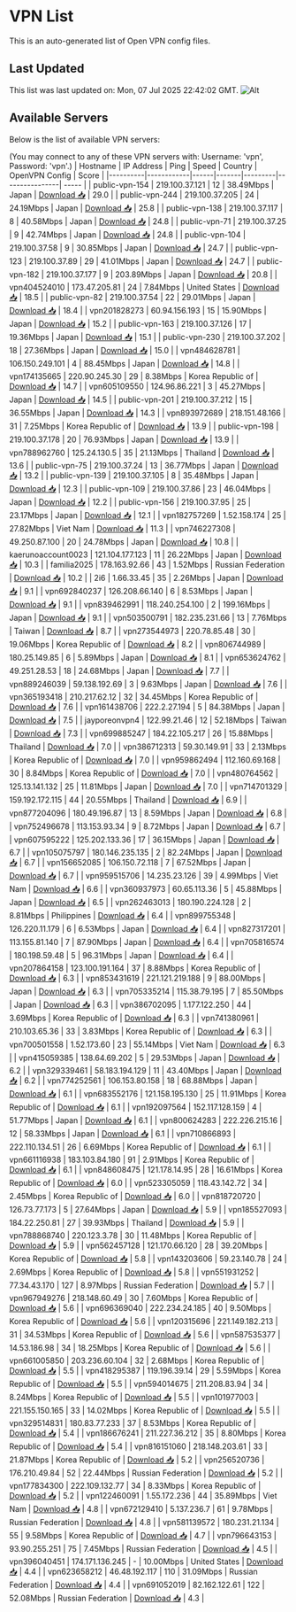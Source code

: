 # VPN List

This is an auto-generated list of Open VPN config files.

## Last Updated

This list was last updated on: Mon, 07 Jul 2025 22:42:02 GMT.
![Alt](https://repobeats.axiom.co/api/embed/186b98318ef1479477931607c1ad7d823f12451f.svg "Repobeats analytics image")

## Available Servers

Below is the list of available VPN servers:

(You may connect to any of these VPN servers with: Username: 'vpn', Password: 'vpn'.)
| Hostname | IP Address | Ping | Speed | Country | OpenVPN Config | Score |
|----------|------------|------|-------|---------|----------------| ----- |
| public-vpn-154 | 219.100.37.121 | 12 | 38.49Mbps | Japan | [Download 📥](./configs/server_0_JP.ovpn) | 29.0 |
| public-vpn-244 | 219.100.37.205 | 24 | 24.19Mbps | Japan | [Download 📥](./configs/server_1_JP.ovpn) | 25.8 |
| public-vpn-138 | 219.100.37.117 | 8 | 40.58Mbps | Japan | [Download 📥](./configs/server_2_JP.ovpn) | 24.8 |
| public-vpn-71 | 219.100.37.25 | 9 | 42.74Mbps | Japan | [Download 📥](./configs/server_3_JP.ovpn) | 24.8 |
| public-vpn-104 | 219.100.37.58 | 9 | 30.85Mbps | Japan | [Download 📥](./configs/server_4_JP.ovpn) | 24.7 |
| public-vpn-123 | 219.100.37.89 | 29 | 41.01Mbps | Japan | [Download 📥](./configs/server_5_JP.ovpn) | 24.7 |
| public-vpn-182 | 219.100.37.177 | 9 | 203.89Mbps | Japan | [Download 📥](./configs/server_6_JP.ovpn) | 20.8 |
| vpn404524010 | 173.47.205.81 | 24 | 7.84Mbps | United States | [Download 📥](./configs/server_7_US.ovpn) | 18.5 |
| public-vpn-82 | 219.100.37.54 | 22 | 29.01Mbps | Japan | [Download 📥](./configs/server_8_JP.ovpn) | 18.4 |
| vpn201828273 | 60.94.156.193 | 15 | 15.90Mbps | Japan | [Download 📥](./configs/server_9_JP.ovpn) | 15.2 |
| public-vpn-163 | 219.100.37.126 | 17 | 19.36Mbps | Japan | [Download 📥](./configs/server_10_JP.ovpn) | 15.1 |
| public-vpn-230 | 219.100.37.202 | 18 | 27.36Mbps | Japan | [Download 📥](./configs/server_11_JP.ovpn) | 15.0 |
| vpn484628781 | 106.150.249.101 | 4 | 88.45Mbps | Japan | [Download 📥](./configs/server_12_JP.ovpn) | 14.8 |
| vpn174135665 | 220.90.245.30 | 29 | 8.38Mbps | Korea Republic of | [Download 📥](./configs/server_13_KR.ovpn) | 14.7 |
| vpn605109550 | 124.96.86.221 | 3 | 45.27Mbps | Japan | [Download 📥](./configs/server_14_JP.ovpn) | 14.5 |
| public-vpn-201 | 219.100.37.212 | 15 | 36.55Mbps | Japan | [Download 📥](./configs/server_15_JP.ovpn) | 14.3 |
| vpn893972689 | 218.151.48.166 | 31 | 7.25Mbps | Korea Republic of | [Download 📥](./configs/server_16_KR.ovpn) | 13.9 |
| public-vpn-198 | 219.100.37.178 | 20 | 76.93Mbps | Japan | [Download 📥](./configs/server_17_JP.ovpn) | 13.9 |
| vpn788962760 | 125.24.130.5 | 35 | 21.13Mbps | Thailand | [Download 📥](./configs/server_18_TH.ovpn) | 13.6 |
| public-vpn-75 | 219.100.37.24 | 13 | 36.77Mbps | Japan | [Download 📥](./configs/server_19_JP.ovpn) | 13.2 |
| public-vpn-139 | 219.100.37.105 | 8 | 35.48Mbps | Japan | [Download 📥](./configs/server_20_JP.ovpn) | 12.3 |
| public-vpn-109 | 219.100.37.86 | 23 | 46.04Mbps | Japan | [Download 📥](./configs/server_21_JP.ovpn) | 12.2 |
| public-vpn-156 | 219.100.37.95 | 25 | 23.17Mbps | Japan | [Download 📥](./configs/server_22_JP.ovpn) | 12.1 |
| vpn182757269 | 1.52.158.174 | 25 | 27.82Mbps | Viet Nam | [Download 📥](./configs/server_23_VN.ovpn) | 11.3 |
| vpn746227308 | 49.250.87.100 | 20 | 24.78Mbps | Japan | [Download 📥](./configs/server_24_JP.ovpn) | 10.8 |
| kaerunoaccount0023 | 121.104.177.123 | 11 | 26.22Mbps | Japan | [Download 📥](./configs/server_25_JP.ovpn) | 10.3 |
| familia2025 | 178.163.92.66 | 43 | 1.52Mbps | Russian Federation | [Download 📥](./configs/server_26_RU.ovpn) | 10.2 |
| 2i6 | 1.66.33.45 | 35 | 2.26Mbps | Japan | [Download 📥](./configs/server_27_JP.ovpn) | 9.1 |
| vpn692840237 | 126.208.66.140 | 6 | 8.53Mbps | Japan | [Download 📥](./configs/server_28_JP.ovpn) | 9.1 |
| vpn839462991 | 118.240.254.100 | 2 | 199.16Mbps | Japan | [Download 📥](./configs/server_29_JP.ovpn) | 9.1 |
| vpn503500791 | 182.235.231.66 | 13 | 7.76Mbps | Taiwan | [Download 📥](./configs/server_30_TW.ovpn) | 8.7 |
| vpn273544973 | 220.78.85.48 | 30 | 19.06Mbps | Korea Republic of | [Download 📥](./configs/server_31_KR.ovpn) | 8.2 |
| vpn806744989 | 180.25.149.85 | 6 | 5.89Mbps | Japan | [Download 📥](./configs/server_32_JP.ovpn) | 8.1 |
| vpn653624762 | 49.251.28.53 | 18 | 24.68Mbps | Japan | [Download 📥](./configs/server_33_JP.ovpn) | 7.7 |
| vpn889246039 | 59.138.192.69 | 3 | 9.63Mbps | Japan | [Download 📥](./configs/server_34_JP.ovpn) | 7.6 |
| vpn365193418 | 210.217.62.12 | 32 | 34.45Mbps | Korea Republic of | [Download 📥](./configs/server_35_KR.ovpn) | 7.6 |
| vpn161438706 | 222.2.27.194 | 5 | 84.38Mbps | Japan | [Download 📥](./configs/server_36_JP.ovpn) | 7.5 |
| jayporeonvpn4 | 122.99.21.46 | 12 | 52.18Mbps | Taiwan | [Download 📥](./configs/server_37_TW.ovpn) | 7.3 |
| vpn699885247 | 184.22.105.217 | 26 | 15.88Mbps | Thailand | [Download 📥](./configs/server_38_TH.ovpn) | 7.0 |
| vpn386712313 | 59.30.149.91 | 33 | 2.13Mbps | Korea Republic of | [Download 📥](./configs/server_39_KR.ovpn) | 7.0 |
| vpn959862494 | 112.160.69.168 | 30 | 8.84Mbps | Korea Republic of | [Download 📥](./configs/server_40_KR.ovpn) | 7.0 |
| vpn480764562 | 125.13.141.132 | 25 | 11.81Mbps | Japan | [Download 📥](./configs/server_41_JP.ovpn) | 7.0 |
| vpn714701329 | 159.192.172.115 | 44 | 20.55Mbps | Thailand | [Download 📥](./configs/server_42_TH.ovpn) | 6.9 |
| vpn877204096 | 180.49.196.87 | 13 | 8.59Mbps | Japan | [Download 📥](./configs/server_43_JP.ovpn) | 6.8 |
| vpn752496678 | 113.153.93.34 | 9 | 8.72Mbps | Japan | [Download 📥](./configs/server_44_JP.ovpn) | 6.7 |
| vpn607595222 | 125.202.133.36 | 17 | 36.15Mbps | Japan | [Download 📥](./configs/server_45_JP.ovpn) | 6.7 |
| vpn105075797 | 180.146.235.135 | 2 | 82.24Mbps | Japan | [Download 📥](./configs/server_46_JP.ovpn) | 6.7 |
| vpn156652085 | 106.150.72.118 | 7 | 67.52Mbps | Japan | [Download 📥](./configs/server_47_JP.ovpn) | 6.7 |
| vpn959515706 | 14.235.23.126 | 39 | 4.99Mbps | Viet Nam | [Download 📥](./configs/server_48_VN.ovpn) | 6.6 |
| vpn360937973 | 60.65.113.36 | 5 | 45.88Mbps | Japan | [Download 📥](./configs/server_49_JP.ovpn) | 6.5 |
| vpn262463013 | 180.190.224.128 | 2 | 8.81Mbps | Philippines | [Download 📥](./configs/server_50_PH.ovpn) | 6.4 |
| vpn899755348 | 126.220.11.179 | 6 | 6.53Mbps | Japan | [Download 📥](./configs/server_51_JP.ovpn) | 6.4 |
| vpn827317201 | 113.155.81.140 | 7 | 87.90Mbps | Japan | [Download 📥](./configs/server_52_JP.ovpn) | 6.4 |
| vpn705816574 | 180.198.59.48 | 5 | 96.31Mbps | Japan | [Download 📥](./configs/server_53_JP.ovpn) | 6.4 |
| vpn207864158 | 123.100.191.164 | 37 | 8.88Mbps | Korea Republic of | [Download 📥](./configs/server_54_KR.ovpn) | 6.3 |
| vpn853431619 | 221.121.219.188 | 9 | 88.00Mbps | Japan | [Download 📥](./configs/server_55_JP.ovpn) | 6.3 |
| vpn705335214 | 115.38.79.195 | 7 | 85.50Mbps | Japan | [Download 📥](./configs/server_56_JP.ovpn) | 6.3 |
| vpn386702095 | 1.177.122.250 | 44 | 3.69Mbps | Korea Republic of | [Download 📥](./configs/server_57_KR.ovpn) | 6.3 |
| vpn741380961 | 210.103.65.36 | 33 | 3.83Mbps | Korea Republic of | [Download 📥](./configs/server_58_KR.ovpn) | 6.3 |
| vpn700501558 | 1.52.173.60 | 23 | 55.14Mbps | Viet Nam | [Download 📥](./configs/server_59_VN.ovpn) | 6.3 |
| vpn415059385 | 138.64.69.202 | 5 | 29.53Mbps | Japan | [Download 📥](./configs/server_60_JP.ovpn) | 6.2 |
| vpn329339461 | 58.183.194.129 | 11 | 43.40Mbps | Japan | [Download 📥](./configs/server_61_JP.ovpn) | 6.2 |
| vpn774252561 | 106.153.80.158 | 18 | 68.88Mbps | Japan | [Download 📥](./configs/server_62_JP.ovpn) | 6.1 |
| vpn683552176 | 121.158.195.130 | 25 | 11.91Mbps | Korea Republic of | [Download 📥](./configs/server_63_KR.ovpn) | 6.1 |
| vpn192097564 | 152.117.128.159 | 4 | 51.77Mbps | Japan | [Download 📥](./configs/server_64_JP.ovpn) | 6.1 |
| vpn800624283 | 222.226.215.16 | 12 | 58.33Mbps | Japan | [Download 📥](./configs/server_65_JP.ovpn) | 6.1 |
| vpn710866893 | 222.110.134.51 | 26 | 6.69Mbps | Korea Republic of | [Download 📥](./configs/server_66_KR.ovpn) | 6.1 |
| vpn661116938 | 183.103.84.180 | 91 | 2.91Mbps | Korea Republic of | [Download 📥](./configs/server_67_KR.ovpn) | 6.1 |
| vpn848608475 | 121.178.14.95 | 28 | 16.61Mbps | Korea Republic of | [Download 📥](./configs/server_68_KR.ovpn) | 6.0 |
| vpn523305059 | 118.43.142.72 | 34 | 2.45Mbps | Korea Republic of | [Download 📥](./configs/server_69_KR.ovpn) | 6.0 |
| vpn818720720 | 126.73.77.173 | 5 | 27.64Mbps | Japan | [Download 📥](./configs/server_70_JP.ovpn) | 5.9 |
| vpn185527093 | 184.22.250.81 | 27 | 39.93Mbps | Thailand | [Download 📥](./configs/server_71_TH.ovpn) | 5.9 |
| vpn788868740 | 220.123.3.78 | 30 | 11.48Mbps | Korea Republic of | [Download 📥](./configs/server_72_KR.ovpn) | 5.9 |
| vpn562457128 | 121.170.66.120 | 28 | 39.20Mbps | Korea Republic of | [Download 📥](./configs/server_73_KR.ovpn) | 5.8 |
| vpn143203606 | 59.23.140.78 | 24 | 2.69Mbps | Korea Republic of | [Download 📥](./configs/server_74_KR.ovpn) | 5.8 |
| vpn551931252 | 77.34.43.170 | 127 | 8.97Mbps | Russian Federation | [Download 📥](./configs/server_75_RU.ovpn) | 5.7 |
| vpn967949276 | 218.148.60.49 | 30 | 7.60Mbps | Korea Republic of | [Download 📥](./configs/server_76_KR.ovpn) | 5.6 |
| vpn696369040 | 222.234.24.185 | 40 | 9.50Mbps | Korea Republic of | [Download 📥](./configs/server_77_KR.ovpn) | 5.6 |
| vpn120315696 | 221.149.182.213 | 31 | 34.53Mbps | Korea Republic of | [Download 📥](./configs/server_78_KR.ovpn) | 5.6 |
| vpn587535377 | 14.53.186.98 | 34 | 18.25Mbps | Korea Republic of | [Download 📥](./configs/server_79_KR.ovpn) | 5.6 |
| vpn661005850 | 203.236.60.104 | 32 | 2.68Mbps | Korea Republic of | [Download 📥](./configs/server_80_KR.ovpn) | 5.5 |
| vpn418295387 | 119.196.39.14 | 29 | 5.59Mbps | Korea Republic of | [Download 📥](./configs/server_81_KR.ovpn) | 5.5 |
| vpn594014675 | 211.208.83.94 | 34 | 8.24Mbps | Korea Republic of | [Download 📥](./configs/server_82_KR.ovpn) | 5.5 |
| vpn101977003 | 221.155.150.165 | 33 | 14.02Mbps | Korea Republic of | [Download 📥](./configs/server_83_KR.ovpn) | 5.5 |
| vpn329514831 | 180.83.77.233 | 37 | 8.53Mbps | Korea Republic of | [Download 📥](./configs/server_84_KR.ovpn) | 5.4 |
| vpn186676241 | 211.227.36.212 | 35 | 8.80Mbps | Korea Republic of | [Download 📥](./configs/server_85_KR.ovpn) | 5.4 |
| vpn816151060 | 218.148.203.61 | 33 | 21.87Mbps | Korea Republic of | [Download 📥](./configs/server_86_KR.ovpn) | 5.2 |
| vpn256520736 | 176.210.49.84 | 52 | 22.44Mbps | Russian Federation | [Download 📥](./configs/server_87_RU.ovpn) | 5.2 |
| vpn177834300 | 222.109.132.77 | 34 | 8.33Mbps | Korea Republic of | [Download 📥](./configs/server_88_KR.ovpn) | 5.2 |
| vpn122460091 | 1.55.172.236 | 44 | 35.89Mbps | Viet Nam | [Download 📥](./configs/server_89_VN.ovpn) | 4.8 |
| vpn672129410 | 5.137.236.7 | 61 | 9.78Mbps | Russian Federation | [Download 📥](./configs/server_90_RU.ovpn) | 4.8 |
| vpn581139572 | 180.231.21.134 | 55 | 9.58Mbps | Korea Republic of | [Download 📥](./configs/server_91_KR.ovpn) | 4.7 |
| vpn796643153 | 93.90.255.251 | 75 | 7.45Mbps | Russian Federation | [Download 📥](./configs/server_92_RU.ovpn) | 4.5 |
| vpn396040451 | 174.171.136.245 | - | 10.00Mbps | United States | [Download 📥](./configs/server_93_US.ovpn) | 4.4 |
| vpn623658212 | 46.48.192.117 | 110 | 31.09Mbps | Russian Federation | [Download 📥](./configs/server_94_RU.ovpn) | 4.4 |
| vpn691052019 | 82.162.122.61 | 122 | 52.08Mbps | Russian Federation | [Download 📥](./configs/server_95_RU.ovpn) | 4.3 |
